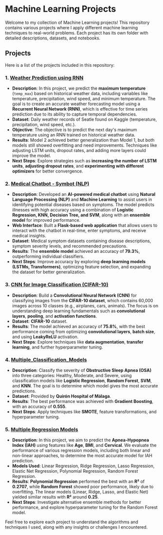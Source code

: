 # Machine Learning Projects

Welcome to my collection of Machine Learning projects! This repository contains various projects where I apply different machine learning techniques to real-world problems. Each project has its own folder with detailed descriptions, datasets, and notebooks.

## Projects

Here is a list of the projects included in this repository:

### 1. **[Weather Prediction using RNN](./Weather%20Prediction%20using%20RNN)**
   - **Description**: In this project, we predict the **maximum temperature** (`temp_max`) based on historical weather data, including variables like temperature, precipitation, wind speed, and minimum temperature. The goal is to create an accurate weather forecasting model using a **Recurrent Neural Network (RNN)**, which is effective for time series prediction due to its ability to capture temporal dependencies.
   - **Dataset**: Daily weather records of Seatle found on Kaggle (temperature, precipitation, wind speed, etc.).
   - **Objective**: The objective is to predict the next day's maximum temperature using an RNN trained on historical weather data.
   - **Results**: Model 2 achieved better generalization than Model 1, but both models still showed overfitting and need improvements. Techniques like adjusting LSTM units, dropout rates, and adding more layers could improve the model.
   - **Next Steps**: Explore strategies such as **increasing the number of LSTM units**, **adjusting dropout rates**, and **experimenting with different optimizers** for better convergence.

### 2. **[Medical Chatbot - Symbot (NLP)](./Medical_Chatbot)**
   - **Description**: Developed an **AI-powered medical chatbot** using **Natural Language Processing (NLP)** and **Machine Learning** to assist users in identifying potential diseases based on symptoms. The model predicts illnesses with high accuracy using a combination of **Logistic Regression, KNN, Decision Tree, and SVM**, along with an **ensemble model** for improved performance.
   - **Web Interface**: Built a **Flask-based web application** that allows users to interact with the chatbot in real-time, enter symptoms, and receive medical insights.
   - **Dataset**: Medical symptom datasets containing disease descriptions, symptom severity levels, and recommended precautions.
   - **Results**: The **ensemble model** achieved an accuracy of **79.3%**, outperforming individual classifiers.
   - **Next Steps**: Improve accuracy by exploring **deep learning models (LSTMs, Transformers)**, optimizing feature selection, and expanding the dataset for better generalization.

### 3. **[CNN for Image Classification (CIFAR-10)](./CNN%20for%20classification%20of%20image)**
   - **Description**: Build a **Convolutional Neural Network (CNN)** for classifying images from the **CIFAR-10 dataset**, which contains 60,000 images across 10 classes (e.g., airplanes, cars, animals). The focus is on understanding deep learning fundamentals such as **convolutional layers**, **pooling**, and **activation functions**.
   - **Dataset**: **CIFAR-10** dataset.
   - **Results**: The model achieved an accuracy of **75.8%**, with the best performance coming from optimizing **convolutional layers**, **batch size**, and using **LeakyReLU** activation.
   - **Next Steps**: Explore techniques like **data augmentation**, **transfer learning**, and further hyperparameter tuning.
     
### 4. **[Multiple_Classification_Models](./Multiple_Classification_Models)**
   - **Description**: Classify the severity of **Obstructive Sleep Apnea (OSA)** into three categories: Healthy, Moderate, and Severe, using classification models like **Logistic Regression**, **Random Forest**, **SVM**, and **KNN**. The goal is to determine which model gives the most accurate predictions.
   - **Dataset**: Provided by **Quirón Hospital of Málaga**.
   - **Results**: The best performance was achieved with **Gradient Boosting**, with an accuracy of **0.555**. 
   - **Next Steps**: Apply techniques like **SMOTE**, feature transformations, and hyperparameter tuning.

### 5. **[Multiple Regression Models](./Multiple_Regression_Models)**
   - **Description**: In this project, we aim to predict the **Apnea-Hypopnea Index (IAH)** using features like **Age**, **BMI**, and **Cervical**. We evaluate the performance of various regression models, including both linear and non-linear approaches, to determine the most accurate model for IAH prediction.
   - **Models Used**: Linear Regression, Ridge Regression, Lasso Regression, Elastic Net Regression, Polynomial Regression, Random Forest Regression.
   - **Results**: **Polynomial Regression** performed the best with an **R²** of **0.2707**, while **Random Forest** showed poor performance, likely due to overfitting. The linear models (Linear, Ridge, Lasso, and Elastic Net) yielded similar results with **R²** around **0.25**.
   - **Next Steps**: Investigate alternative ensemble methods for better performance, and explore hyperparameter tuning for the Random Forest model.

Feel free to explore each project to understand the algorithms and techniques I used, along with any insights or challenges I encountered.
